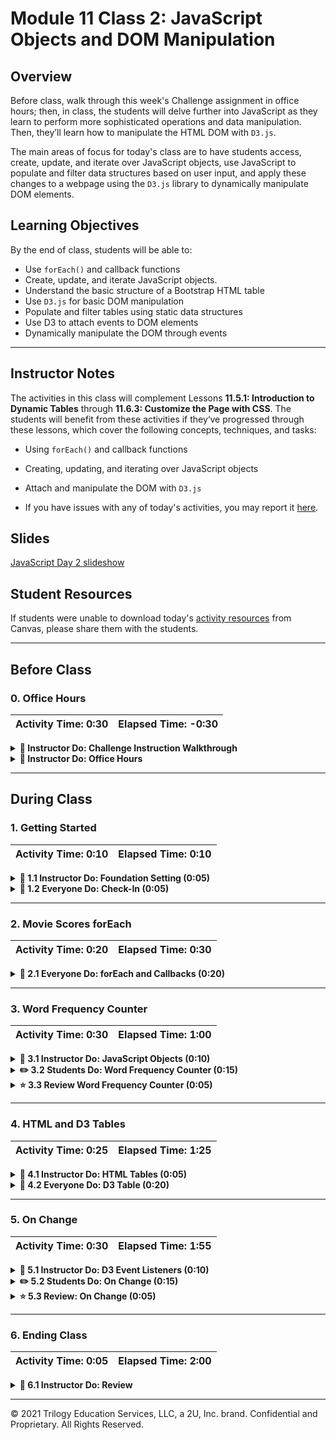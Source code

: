 # Module 11 Class 2: JavaScript Objects and DOM Manipulation

## Overview

Before class, walk through this week's Challenge assignment in office hours; then, in class, the students will delve further into JavaScript as they learn to perform more sophisticated operations and data manipulation. Then, they’ll learn how to manipulate the HTML DOM with `D3.js`. 

The main areas of focus for today's class are to have students access, create, update, and iterate over JavaScript objects, use JavaScript to populate and filter data structures based on user input, and apply these changes to a webpage using the `D3.js` library to dynamically manipulate DOM elements. 

## Learning Objectives

By the end of class, students will be able to:

* Use `forEach()` and callback functions
* Create, update, and iterate JavaScript objects.
* Understand the basic structure of a Bootstrap HTML table
* Use `D3.js` for basic DOM manipulation
* Populate and filter tables using static data structures
* Use D3 to attach events to DOM elements
* Dynamically manipulate the DOM through events

- - -

## Instructor Notes

The activities in this class will complement Lessons **11.5.1: Introduction to Dynamic Tables** through **11.6.3: Customize the Page with CSS**. The students will benefit from these activities if they‘ve progressed through these lessons, which cover the following concepts, techniques, and tasks:  

* Using `forEach()` and callback functions
* Creating, updating, and iterating over JavaScript objects
* Attach and manipulate the DOM with `D3.js`

* If you have issues with any of today's activities, you may report it [here](http://tiny.cc/BootCampFeedback).

## Slides

[JavaScript Day 2 slideshow](https://docs.google.com/presentation/d/1cszXu4SisNsk9IaLzrK3St0GDNWmZZ3Ob5igAn2jVmY/edit?usp=sharing)

## Student Resources

If students were unable to download today's [activity resources](https://2u-data-curriculum-team.s3.amazonaws.com/data-viz-online-lesson-plans/11-Lessons/11-2-Student_Resources.zip) from Canvas, please share them with the students.

- - - 

## Before Class

### 0. Office Hours

| Activity Time: 0:30       |  Elapsed Time:     -0:30  |
|---------------------------|---------------------------|

<details>
  <summary><strong>📣 Instructor Do: Challenge Instruction Walkthrough</strong></summary>

Let the students know that the first few minutes of Office Hours will include a walkthrough of the Challenge requirements and rubric, as well as helpful tips they need in order to be successful.

Open the Challenge in Canvas and go through the high-level instructions and requirements with your class. Be sure to check for understanding.

Open the Rubric in Canvas and go through the Mastery column with your class, and show how it maps back to the requirements for each deliverable. Be sure to check for understanding.

Review the following tips to ensure clarity on the Challenge:

* For this Challenge, they'll need to modify their `index.html` file to remove the list element that creates the button, and then create four new list elements for the additional search criteria. 

* Next, they'll need to modify their `app.js` file to accommodate the new search parameters. To help the learners, we have provided [starter code](../../../01-Assignments/11-UFOs/Resources/ufo_starterCode.js) that has comments as to where the learners will need to add code to complete the Challenge. 

  * After they create the variable that will keep track of all the filters as a JavaScript object, they'll need to modify the event listener on line 62, which detects changes on each input element created in the `index.html` file and calls the `updateFilters();` function. 

  * Then, they'll need to write code in the `updateFilters();` function to hold all the values and ids of the filters that were changed through user input in the variable created in Step 1. If learners have a difficult time with this part, we have provided a video to help them get started.

  * Next, they'll need to write code in the `filterTable();` function to filter the dataset based on the search criteria that is stored in the filters object. In this function, they'll need to use the `forEach([key, value])` as they are looping through the filters, and then they’ll use the `filter` method to filter the table data based on the value for the row's property.

  * Finally, they'll need to rebuild the table based on the filtered data. 

For **Deliverable 2: A written report on the UFO analysis**, the students will be writing a report in the repository README.md file based on their analysis, just like they have done in the previous modules.

In the **Results** section, the students need to walk through how the new webpage can use the new search criteria. Encourage them to use images of the webpage during the filtering process to support their explanation.

In the **Summary** section, the students need to describe one drawback of this new design and two recommendations for further development.

Encourage your class to begin the Challenge as soon as possible, if they haven’t already, and to use the Learning Assistants channel and the remainder of Office Hours with their instructional team for help as they progress through their work. If they feel like they need context to understand documentation or instructions throughout the week, this is where they can get it.

Open the floor to discussion and ensure to answer any questions they may have about the Challenge requirements before moving on to other areas of interest.

</details>

<details>
  <summary><strong>📣  Instructor Do: Office Hours</strong></summary>

For the remaining time, remind the students that this is their time to ask questions and get assistance from their instructional staff as they’re learning new concepts and working on the Challenge assignment.

Expect that students may ask for assistance. For example: 

* Challenge assignment 
* Further review on a particular subject
* Debugging assistance
* Help with computer issues
* Guidance with a particular tool

</details>


- - - 

## During Class 

### 1. Getting Started

| Activity Time:       0:10 |  Elapsed Time:      0:10  |
|---------------------------|---------------------------|

<details>
  <summary><strong>📣 1.1 Instructor Do: Foundation Setting (0:05)</strong></summary>

* Welcome students to class.

* Direct students to post individual questions in the Zoom chat to be addressed by you and your TAs at the end of class.

* Open the slideshow and use slides 1-7 to walk through the foundation setting with your class.

* **This Week - JavaScript:** Talk through the key skills that students will learn this week, and let them know that they are building on their web visualization skills. 

* **Today's Objectives:** Now, outline the concepts covered in today's lesson. Remind students that they can find the relevant activity files in the “Getting Ready for Class” page in their course content. 

</details>

<details>
  <summary><strong>🎉 1.2 Everyone Do: Check-In (0:05)</strong></summary>

* Ask the class the following questions and call on students for the answers:

    * **Q:** How are you feeling about your progress so far?

    * **A:** We are adding to our JavaScript skill set. It's important to look back and see what we’ve accomplished, and acknowledge that it's a lot! It’s also okay to feel overwhelmed as long as you don’t give up. The more you practice, the more comfortable you'll be coding.
    
    * **Q:** How comfortable do you feel with this topic? 

    * **A:** Let's do "fist to five" together. If you are not feeling confident, hold up a fist (0). If you feel very confident, hold up an open hand (5).

</details>



- - -

### 2. Movie Scores forEach

| Activity Time:       0:20 |  Elapsed Time:      0:30  |
|---------------------------|---------------------------|

<details>
  <summary><strong>🎉 2.1 Everyone Do: forEach and Callbacks (0:20)</strong></summary>

* In this activity, the students will compare the traditional `for` loop with the `forEach()` method. Although both loop over an array, a `for` loop will repeat until a specified condition is met, while `forEach()` will call a function once for each element.

* Make sure the students can download and open the following files from the AWS link:
  * The [instructions](Activities/01-Evr_Movie_Score_forEach/README.md)
  * The [index_starter.js](Activities/01-Evr_Movie_Score_forEach/Unsolved/index_starter.js) file.
  * The [index.html](Activities/01-Evr_Movie_Score_forEach/Unsolved/index.html) file.

* You can use slides 9 - 11 to introduce students to the `forEach()` method.

* Open the [Activities/01-Evr_Movie_Score_forEach/Solved/index.js](Activities/01-Evr_Movie_Score_forEach/Solved/index.js) file and live code this activity, pausing frequently so students can follow along.

* First, show how to create a basic function then open the console and show them the output.

  ```javascript
  function printName (name) {
      console.log(name);
  };

  printName("Todd");
  ```

* **Q:** Ask the students how to create a traditional `for` loop to iterate through an array called `students`.

* **A:** If students are stuck, give them hints from the following code.

  ```javascript
  var students = ["Yancy", "Lydia", "Essie", "Gregori", "Hans", "Victoria"]
  for (var i = 0; i < students.length; i++) {
    printName(students[i]);
  }
  ```

* Now, show the students how to iterate through the same array using the `forEach()` method.

  ```javascript
  students.forEach(printName);
  ```

* Remind students that with `forEach()`, a function is called and performs an action on each element in the array.

* Point out that the temporary variable `i` is no longer needed.

* Additionally, explain that an anonymous `inline function` can be utilized instead of declaring a separate function.

  ```javascript
  students.forEach(function(name) {
    console.log(name);
  });
  ```

* Let the students know that the anonymous `function` is also referred to as a Callback function. A Callback function is one that is passed as an argument to another function that is to be "called back" at a later time. 

* Open [Activities/01-Evr_Movie_Score_forEach/Unsolved/index.html](Activities/01-Evr_Movie_Score_forEach/Unsolved/index.html) in a browser, and also open an inspector to display the results. Then, open [Activities/01-Evr_Movie_Score_forEach/Unsolved/index_starter.js](Activities/01-Evr_Movie_Score_forEach/Unsolved/index_starter.js) in a text editor and have the students help you with replacing the traditional `for` loop with `forEach()`.

* If students are struggling, replace the traditional `for` loop with the following:

    ```javascript
    movieScores.forEach(function(score) {
    // Add each score to the ratings count
    sum += score;
    ```

* Explain the following: 

  * A variable holding the ratings count is no longer necessary because we now have a function performing the same task.

  * This function takes each rating score and adds it to the variable `sum`.

  * Next, the conditional statements are nested inside the `forEach()` method.

  * The remainder of the original code is untouched.

* Send out the [Activities/01-Evr_Movie_Score_forEach/Solved](Activities/01-Evr_Movie_Score_forEach/Solved/) folder for students to refer to later.

* Ask the class the following questions and call on students for the answers:
    
    * **Q:** Where have we used this before?

    * **A:**  The `forEach()` method was covered in Lesson 11.5.2.

    * **Q:** What can we do if we don't completely understand this?

    * **A:** We can refer to the lesson plan and reach out to the instructional team for help.


* Answer any questions before proceeding to the next activity.

</details>



- - - 

### 3. Word Frequency Counter

| Activity Time:       0:30 |  Elapsed Time:      1:00  |
|---------------------------|---------------------------|

<details>
  <summary><strong>📣 3.1 Instructor Do: JavaScript Objects (0:10)</strong></summary>

* You can use slides 12 - 17 to present this activity.

* Explain to students that JavaScript objects are similar to Python dictionaries. Assure students that their ample experience with Python dictionaries as well as parsing and dealing with JSON data (JavaScript Object Notation) will serve them well today.

* Take a moment to **summarize** some things we know about Python dictionaries:

  * They **organize** information in `key` and `value` pairings.

  * Unlike lists, key-value pairs are **unordered**.

  * The `key` is used to **access** the `value`.

* Open [index.html](Activities/02-Ins_JavaScript_Objects/Solved/index.html) in a browser and [index.js](Activities/02-Ins_JavaScript_Objects/Solved/index.js) with a text editor.

* Explain that JavaScript objects look very similar to Python dictionaries.

  ```javascript
  let movie = {
    name: "Star Wars",
    year: 1977,
    profitable: true,
    sequels: ["Episode IV – A New Hope ",
   "Episode V – The Empire Strikes Back", 
   "Episode VI – Return of the Jedi", 
   "Episode I – The Phantom Menace", 
   "Episode II – Attack of the Clones ", 
   "Episode III – Revenge of the Sith", 
   "Episode VII – The Force Awakens ", 
   "Episode VIII – The Last Jedi", 
   "Episode IX – The Rise of Skywalker"]
  };
  ```

  * Each `key` can hold any one of the data types as its `value`, including a string, a boolean, or an array. It can even hold an object.

* To retrieve a `value` from the object, both **dot** notation and **bracket** notation can be used for the `key`. However, the **dot** notation is preferred.

  ```javascript
  console.log(movie.name);
  console.log(movie.year);
  console.log(movie.sequels[0]);
  ```

  ```javascript
  console.log(movie["name"]);
  ```

* Show that, much like in Python, a property can be added to a JavaScript object simply by specifying a key and assigning it a value:

  ```javascript
  movie.rating = 8.5;
  console.log(movie);
  ```

* Show that key-value pairs can also be deleted:

  ```javascript
  delete movie.sequels;
  console.log(movie);
  ```

* Show the updated object in the browser:

  ![Images/object01.png](Images/01-objects01.png)

* Similar to Python, it's possible to test whether a `key`, or a `property`, exists in an `object`:

  ```javascript
  if (movie.rating !== undefined) {
    console.log("This movie has a rating!");
  }
  ```

  * If the `movie` object has a `property` named "rating," the console prints the statement.

* Finally, demonstrate how to loop through an object.

  ```javascript
  for (const prop in movie) {
    console.log(movie[prop]);
  }
  ```

  * This code loops through the key-value pairs of the `movie` object.

  * The variable `prop` represents the object's key in each iteration.

  * During each iteration in this `for` loop, the value of the key-value pair is printed to the console with `movie[prop]`.

* Explain that JavaScript has several more built-in methods to manipulate objects. Here, the object is a cartoon family:

  ```javascript
  var people = {
    mom: "wilma flintstone",
    dad: "fred flintstone",
    daughter: "pebbles",
    son: "bambam"
  };
  console.log(people);
  ```

* Explain that `Object.keys()` displays all the `keys` of an object.

  ```javascript
  console.log(Object.keys(people));
  ```

  * The method takes the name of the object as its argument.

* Similarly, show that `Object.values()` displays all the `values` of an object.

  ```javascript
  console.log(Object.values(people));
  ```

* Finally, show that to access both keys and values, `Object.entries()` can be used:

  ```javascript
  console.log(Object.entries(people));
  ```

  * Each key-value pair is returned inside an array.

* As you show the results in the console, briefly reiterate the methods outlined above:

  ![Images/object02.png](Images/01-objects02.png)

* Send out the [02-Ins_JavaScript_Objects/Solved](Activities/02-Ins_JavaScript_Objects/Solved/) folder for students to refer to later.

* Ask the class the following questions and call on students for the answers:

    * **Q:** Where have we used this before?

    * **A:** JavaScript objects were covered in Lesson 11.2.3.

    * **Q:** How does this activity equip us for the Challenge?

    * **A:** We will use functions to complete the Challenge. 

    * **Q:** What can we do if we don't completely understand this?

    * **A:** We can refer to the lesson plan and reach out to the instructional team for help.

* Answer any questions before moving on to the student activity.

</details>

<details>
  <summary><strong>✏️ 3.2 Students Do: Word Frequency Counter (0:15)</strong></summary>

* In this activity, students will create a function in JavaScript that uses the `forEach()` method to count the number of occurrences of each word in a string. 

* Make sure the students can download and open the following files from the AWS link:
  * The [instructions](Activities/03-Stu_Word_Counter_Objects/README.md)
  * The [index_starter.js](Activities/03-Stu_Word_Counter_Objects/Unsolved/index_starter.js) file.
  * The [index.html](Activities/03-Stu_Word_Counter_Objects/Unsolved/index.html)
 file.

* Go over the instructions in the README, and then divide students into breakout groups of 3-5. They should work on the solution by themselves but can reach out to others in their group for tips.

* Let students know that they may be asked to share and walk through their work at the end of the activity.

</details>

<details>
  <summary><strong>⭐ 3.3 Review Word Frequency Counter (0:05)</strong></summary>

* Once time is complete, ask for volunteers to share their solution. Remind them that it is perfectly alright if they didn't complete the activity. 

* To encourage participation, you can ask the students to help you write the code for the function. 

* If there are no volunteers, open up the solved [index.html](Activities/03-Stu_Word_Counter_Objects/Solved/index.html) in a browser and then open the Chrome Inspector console to display the results. Next, open the solved [index.js](Activities/03-Stu_Word_Counter_Objects/Solved/index.js) file in a text editor. 

* Explain that the function should print an object like this to the console:

  ![Images/counter01.png](Images/02-counter01.png)

  * Each word in the string is a `key` in this object, and the frequency of its appearance is the `value`.

* Next, explain that the string is split into an array of words.

  ```javascript
  var stringArray = myString.split(" ");
  ```

  * An empty space is used as the delimiter. That is, the string is split wherever an empty space is found.

* Next, explain that an empty object is declared. This will hold each word and its word count as key-value pairs:

  ```javascript
  var wordFrequency = {};
  ```

* Explain that the `forEach()` method iterates over the array of words.

  ```javascript
  stringArray.forEach(function(currentWord){
    // If the word has been seen before...
    if (wordFrequency[currentWord] !== undefined) {
      // Add one to the counter
      wordFrequency[currentWord] += 1;
    }
    else {
      // Set the counter at 1
      wordFrequency[currentWord] = 1;
    }

  });
  ```

  * If the word in the current iteration exists in the `wordFrequency` object, its count is increased by 1.

  * If it does not yet exist in the object, it is added to it, and its word frequency is set to 1 (since it is being seen for the first time).

* Finally, the `wordFrequency` object is printed to the console.

* Send out the [03-Stu_Word_Counter_Objects/Solved](Activities/03-Stu_Word_Counter_Objects/Solved/) folder for students to refer to later.

* Answer any questions before moving on to the next activity.

</details>



- - - 

### 4. HTML and D3 Tables

| Activity Time:       0:25 |  Elapsed Time:      1:25  |
|---------------------------|---------------------------|

<details>
  <summary><strong>📣 4.1 Instructor Do: HTML Tables (0:05)</strong></summary>

* You can use slides 21 - 24 to present this activity to the class.

* Explain that data tables have their own HTML syntax.

* Demo the activity solution in the browser, then open [table.html](Activities/04-Ins_HTML_table/Solved/table.html) in an editor to explain the following points about HTML tables:

  ![html-table.png](Images/03-html-table.png)

  * A table is created using a pair of `table` tags.

  * Each row of the table is created using `tr` tags.

  * For header rows, a special `th` tag is used to denote the header cells.

  * `td` tags are used to define table cells. `td` stands for [Table Data](https://www.w3schools.com/html/html_tables.asp) and represents each cell of data in the table.

  * The nesting here is important. You always have table cells (`td`) within rows (`tr`).

* Explain that we can use Bootstrap to create visually appealing data tables.

* Send out the link to the [Bootstrap Tables Documentation](https://getbootstrap.com/docs/3.3/css/#tables) for students to use as a reference.

* Next, demo the Bootstrap solution in the browser and open [bootstrap-table.html](Activities/04-Ins_HTML_table/Solved/table-bootstrap.html) in an editor to explain the following points about HTML tables:

  ![bootstrap-table.png](Images/03-bootstrap-table.png)

  * Bootstrap adds additional table classes to the HTML tags to style the table.

  * Bootstrap tables also use `thead` and `tbody` tags to separate the table header code from the table body code.

  * Explain that within `thead`, the header is still defined using a `tr` row with `th` tags for header cells.

  * Explain that `tbody` uses one `tr` tag per row, with `td` tags for each data cell.

* Explain that manually building HTML tables can become a tedious task, but we can use JavaScript to automate this process, as we'll cover next.

* Send out the [06-Ins_HTML_table/Solved/](Activities/04-Ins_HTML_table/Solved/) folder for students to refer to later.

* Ask the class the following questions and call on students for the answers:

    * **Q:** Where have we used this before?

    * **A:** HTML elements were covered in Lesson 11.2.4, and Bootstrap components were covered in Lesson 11.6.1.

    * **Q:** How does this activity equip us for the Challenge?

    * **A:** We will need to be familiar with HTML elements to complete the Challenge. 

    * **Q:** What can we do if we don't completely understand this?

    * **A:** We can refer to the lesson plan and reach out to the instructional team for help.

* Answer any questions before moving on to the student activity.

</details>


<details>
  <summary><strong>🎉 4.2 Everyone Do: D3 Table (0:20)</strong></summary>

* In this activity, students will use D3 to select data and build a raw table

* Make sure the students can download and open the following files from the AWS link:
  * The [index_starter.js](Activities/05-Evr_D3_Table/Unsolved/index_starter.js) file.
  * The [data.js](Activities/05-Evr_D3_Table/Unsolved/data.js) file.
  * The [index.html](Activities/05-Evr_D3_Table/Unsolved/index.html) file.

* Open the [index.html](Activities/05-Evr_D3_Table/Unsolved/index.html) file and show the starter code for the table.

* Show the data structure for the weather report in `data.js`.

* Open the [index_starter.js](Activities/05-Evr_D3_Table/Unsolved/index_starter.js) file and live code each step with the class. Highlight the following points:

  * Use `console.log` at each step to verify the format and structure of the data.

  * Each weather report is stored as an array of objects, so the first step is to iterate through that array with `forEach`.

    ```javascript
    data.forEach(function(weatherReport) {
      console.log(weatherReport);
    });
    ```

  * Each weather report needs its own row in the table.

    ```javascript
    data.forEach(function(weatherReport) {
      console.log(weatherReport);
      var row = tbody.append("tr");
    });
    ```

  * `Object.entries` can be used to create an array of key-value pairs for each weather report object.

    ```javascript
    data.forEach(function(weatherReport) {
      console.log(weatherReport);
      var row = tbody.append("tr");

      Object.entries(weatherReport).forEach(function([key, value]) {
        console.log(key, value);
      });
    });
    ```

  * A cell for each value can then be appended to the row.

    ```javascript
    data.forEach(function(weatherReport) {
      console.log(weatherReport);
      var row = tbody.append("tr");
      Object.entries(weatherReport).forEach(function([key, value]) {
        console.log(key, value);
        // Append a cell to the row for each value in
        // the weather report object
        var cell = tbody.append("td");
        cell.text(value);
      });
    });
    ```

  * Finally, we can refactor the code to use arrow functions.

    ```javascript
    data.forEach((weatherReport) => {
      var row = tbody.append("tr");
      Object.entries(weatherReport).forEach(([key, value]) => {
        var cell = tbody.append("td");
        cell.text(value);
      });
    });
    ```

* Explain that this code snippet will be a key part of the Challenge solution.

* Send out the [05-Evr_D3_Table/Solved](Activities/05-Evr_D3_Table/Solved/) folder for students to refer to later.

* Answer any questions before moving on.

</details>




- - - 

### 5. On Change

| Activity Time:       0:30 |  Elapsed Time:      1:55  |
|---------------------------|---------------------------|

<details>
  <summary><strong>📣 5.1 Instructor Do: D3 Event Listeners (0:10)</strong></summary>

* You can use slides 27 - 34 to present this lesson to the class.   

* Explain that the activities so far have selected or appended elements in the HTML. This code is executed when the browser is loaded. What makes JavaScript really interesting is that it can listen for user events on the page and execute code when these events are detected. This provides an incredibly powerful mechanism for building dynamic and interactive applications.

* Inform the class that several event types are supported by the browser, including:

  * `click`

  * `change`

  * `keydown`

  * `keyup`

  * `scroll`

  * `pointerenter`

  * `pointerleave`

  * and many more!

* Send out a reference to [web events](https://developer.mozilla.org/en-US/docs/Web/Events).

* Before demonstrating any syntax, explain that events have:

  * A target: a reference to the object that dispatched the event.

  * A handler: a function that should be executed in response to the event occurring.

* Open [Activities/06-Ins_Event_Listeners/Solved/index.html](Activities/06-Ins_Event_Listeners/Solved/index.html).

* Click the **Click Me!** button to show the dynamic nature of the button click.

* Open the Chrome Inspector window and demonstrate the different functions available in [Activities/06-Ins_Event_Listeners/Solved/index.js](Activities/06-Ins_Event_Listeners/Solved/index.js).

* Explain the following:

  * Event handlers are just normal functions that you call when an event occurs.

    ```javascript
    // This function is triggered when the button is clicked
    function handleClick() {
      console.log("Hi, button1 was clicked!");

      // We can use D3 to see the object that dispatched the event
      console.log(d3.event.target);
    }
    ```

  * Events are attached using the `.on()` function in d3.

    ```javascript
    button1.on("click", handleClick);
    ```

  * The event target is the object that triggered the event. This can be referenced with `d3.event.target`.

  * Event handlers can also be defined inline.

    ```javascript
    button2.on("click", function() {
      console.log("Hi, button2 was clicked!");
      console.log(d3.event.target);
    });
    ```

  * Event handlers are just normal functions that can execute code or call other functions.

    ```javascript
    button3.on("click", function() {
      console.log("Hi, button3 was clicked!");
      console.log(d3.event.target);
      d3.select(".giphy-me").html("<img src='https://gph.to/2Krfn0w' alt='giphy'>");
    });
    ```

  * Input elements can trigger change events. The value of the element can be referenced with `d3.event.target.value`.

    ```javascript
    inputField.on("change", function() {
      var newText = d3.event.target.value;
      console.log(newText);
    });
    ```

* Send out the [06-Ins_Event_Handlers/Solved/](Activities/06-Ins_Event_Listeners/Solved/) folder for students to refer to later.

* Ask the class the following questions and call on students for the answers:

    * **Q:** Where have we used this before?

    * **A:** HTML elements were covered in Lesson 11.2.4, and Bootstrap components were covered in Lesson 11.6.1.

    * **Q:** How does this activity equip us for the Challenge?

    * **A:** We will need to be familiar with HTML elements to complete the Challenge. 

    * **Q:** What can we do if we don't completely understand this?

    * **A:** We can refer to the lesson plan and reach out to the instructional team for help.

* Answer any questions before moving on to the student activity.

</details>

<details>
  <summary><strong>✏️ 5.2 Students Do: On Change (0:15)</strong></summary>

* In this activity, students will use D3 to reverse the input text and display it on the page.

* You can use slides 35 - 36 to introduce this student activity. 

* Make sure the students can download and open the following files from the AWS link:
  * The [instructions](Activities/07-Stu_onChange/README.md)
  * The [app_starter.js](Activities/07-Stu_onChange/Unsolved/static/js/app_starter.js) file
  * The [index.html](Activities/07-Stu_onChange/Unsolved/index.html)
 file

* Go over the instructions in the README, and then divide students into breakout groups of 3-5. They should work on the solution by themselves but can reach out to others in their group for tips.

* Let students know that they may be asked to share and walk through their work at the end of the activity.

</details>

<details>
  <summary><strong>⭐ 5.3 Review: On Change (0:05)</strong></summary>

* Once time is complete, ask for volunteers to share their solution. Remind them that it is perfectly alright if they didn't complete the activity. 

* To encourage participation, you can ask the students to help you write the code for the function. 

* If there are no volunteers, open up the solved [index.html](Activities/07-Stu_onChange/Solved/index.html) in a browser, and then open the Chrome Inspector console to display the results. Next, open the solved [app.js](Activities/07-Stu_onChange/Solved/static/js/app.js) file in a text editor and be sure to point out the following:

  * We first need to select the input and output elements that we need to monitor or update.

    ```javascript
    var text = d3.select("#text");
    var output = d3.select(".output");
    ```

  * At the end of our file, we use the `.on()` method to detect changes to the input field. Then, pass in a call to the `handleChange` function. 

    ```javascript
    text.on("change", handleChange);
    ```

  * We select the text directly from the event target.

    ```javascript
    let inputText = d3.event.target.value;
    ```

  * Then, pass the `inputText` variable into the `reverseString` function.

  * After reversing the string, we use `.text()` to set the output `h1` text as the reversed text.

    ```javascript
    output.text(reversedInput);
    ```

* If time permits, cover the bonus and explain the following:

  * Before we append any new `li` tags, `.html("")` is used to clear any old `li` tags.

  * We use `Object.entries(frequencyCounts)` to create an array of key-value pairs where the key is the character and the value is the count.

  * We can then iterate over that array using `forEach`.

  * Finally, we append each `word: count` pair as a new `li` element.

    ```javascript
    var li = output.append("li").text(`${key}: ${value}`);
    ```

* Send out the [Activities/07-Stu_onChange/Solved](Activities/07-Stu_onChange/Solved) folder for students to refer to later.

* Answer any questions before ending class.

</details>



- - -

### 6. Ending Class 

| Activity Time:       0:05 |  Elapsed Time:      2:00  |
|---------------------------|---------------------------|

<details>
  <summary><strong>📣  6.1 Instructor Do: Review </strong></summary>

* Before ending class, review the skills that were covered today and mention where in the module these skills are used: 
  * JavaScript objects were covered in **Lesson 11.2.3**.
  * HTML elements were covered in **Lesson 11.2.4**.
  * The `forEach()` method was covered in **Lesson 11.5.2**.
  * Adding filters using `d3.select()` was covered in **Lesson 11.5.3**. 
  * Adding event listeners using `on()` was covered in **Lesson 11.5.4**. 
  * Using Bootstrap components was covered in **Lesson 11.6.1**. 

* Answer any questions the students may have.

</details>



- - - 

© 2021 Trilogy Education Services, LLC, a 2U, Inc. brand.  Confidential and Proprietary.  All Rights Reserved.